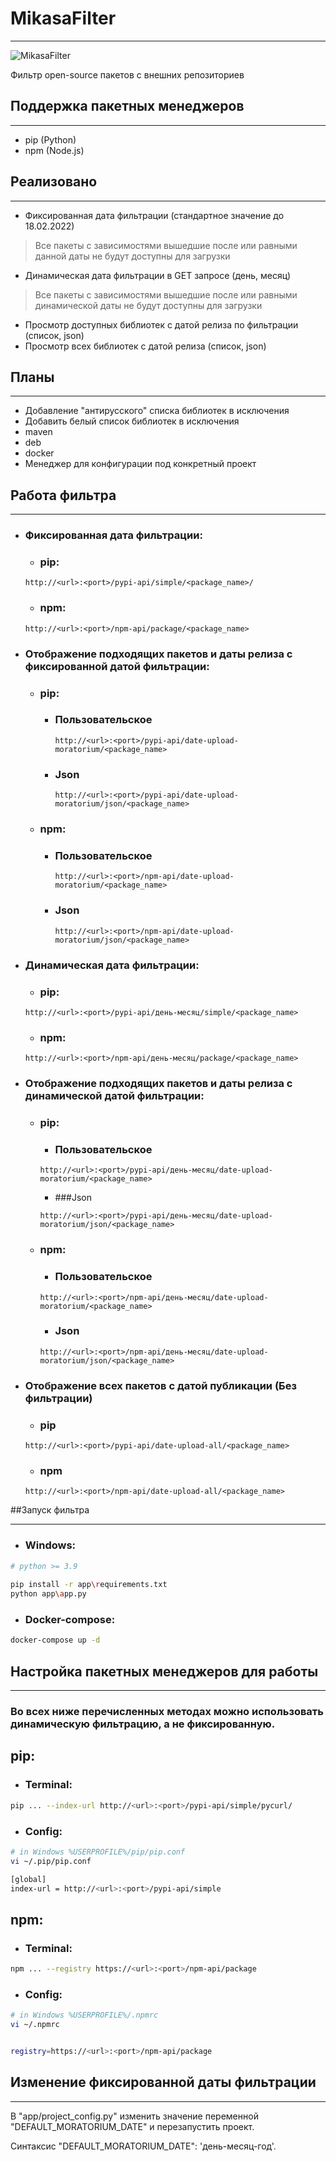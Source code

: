 # MikasaFilter
***
![MikasaFilter](https://citaty.info/files/characters/142539.png "Mikasa")

Фильтр open-source пакетов с внешних репозиториев

## Поддержка пакетных менеджеров
***
- pip (Python)
- npm (Node.js)

## Реализовано
***
- Фиксированная дата фильтрации (стандартное значение до 18.02.2022)
>Все пакеты с зависимостями вышедшие после или равными данной даты не будут доступны для загрузки

- Динамическая дата фильтрации в GET запросе (день, месяц)
>Все пакеты с зависимостями вышедшие после или равными динамической даты не будут доступны для загрузки

- Просмотр доступных библиотек с датой релиза по фильтрации (список, json)
- Просмотр всех библиотек с датой релиза (список, json)

## Планы
***
- Добавление "антирусского" списка библиотек в исключения
- Добавить белый список библиотек в исключения
- maven
- deb
- docker
- Менеджер для конфигурации под конкретный проект

## Работа фильтра
***
  - ### Фиксированная дата фильтрации:
    - ### pip: 
    ```
    http://<url>:<port>/pypi-api/simple/<package_name>/
    ```
        
    - ### npm:
    ```
    http://<url>:<port>/npm-api/package/<package_name>
    ```
  
  - ### Отображение подходящих пакетов и даты релиза с фиксированной датой фильтрации:
    - ### pip:
      - ### Пользовательское
          ```
          http://<url>:<port>/pypi-api/date-upload-moratorium/<package_name>
          ```
      - ### Json
          ```
          http://<url>:<port>/pypi-api/date-upload-moratorium/json/<package_name>
          ```

    - ### npm:
      - ### Пользовательское
          ```
          http://<url>:<port>/npm-api/date-upload-moratorium/<package_name>
          ```
      - ### Json
          ```
          http://<url>:<port>/npm-api/date-upload-moratorium/json/<package_name>
          ```
    
  - ### Динамическая дата фильтрации:
     - ### pip:
    ```
    http://<url>:<port>/pypi-api/день-месяц/simple/<package_name>
    ```

     - ### npm: 
    ```
    http://<url>:<port>/npm-api/день-месяц/package/<package_name>
    ```
  
  - ### Отображение подходящих пакетов и даты релиза с динамической датой фильтрации:
     - ### pip:
       - ### Пользовательское
       ```
       http://<url>:<port>/pypi-api/день-месяц/date-upload-moratorium/<package_name>
       ```

       - ###Json
       ```
       http://<url>:<port>/pypi-api/день-месяц/date-upload-moratorium/json/<package_name>
       ```
     - ### npm: 
       - ### Пользовательское
       ```
       http://<url>:<port>/npm-api/день-месяц/date-upload-moratorium/<package_name>
       ```
       - ### Json
       ```
       http://<url>:<port>/npm-api/день-месяц/date-upload-moratorium/json/<package_name>
       ```
  - ### Отображение всех пакетов с датой публикации (Без фильтрации)
    - ### pip
    ```
    http://<url>:<port>/pypi-api/date-upload-all/<package_name>
    ```
    - ### npm
    ```
    http://<url>:<port>/npm-api/date-upload-all/<package_name>
    ```
    
##Запуск фильтра
***
- ### Windows:
```bash
# python >= 3.9
 
pip install -r app\requirements.txt
python app\app.py
```

- ### Docker-compose:
```bash
docker-compose up -d
```
## Настройка пакетных менеджеров для работы
***
### __Во всех ниже перечисленных методах можно использовать динамическую фильтрацию, а не фиксированную.__
## pip:

- ### Terminal:

```bash
pip ... --index-url http://<url>:<port>/pypi-api/simple/pycurl/
```

- ### Config:
```bash
# in Windows %USERPROFILE%/pip/pip.conf
vi ~/.pip/pip.conf 

[global]
index-url = http://<url>:<port>/pypi-api/simple
```

## npm:
- ### Terminal:
```bash
npm ... --registry https://<url>:<port>/npm-api/package
```

- ### Config:
```bash
# in Windows %USERPROFILE%/.npmrc
vi ~/.npmrc


registry=https://<url>:<port>/npm-api/package
```


## Изменение фиксированной даты фильтрации
***
В "app/project_config.py" изменить значение переменной "DEFAULT_MORATORIUM_DATE" и перезапустить проект.

Синтаксис "DEFAULT_MORATORIUM_DATE": 'день-месяц-год'.
